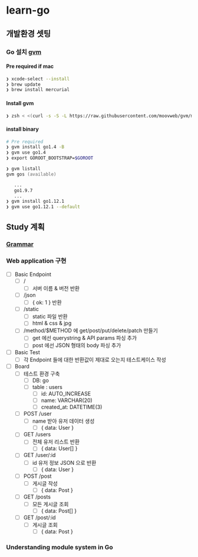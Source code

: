 # learn-go

## 개발환경 셋팅

### Go 설치 [gvm](<https://github.com/moovweb/gvm>)

#### Pre required if mac

```zsh
❯ xcode-select --install
❯ brew update
❯ brew install mercurial
```

#### Install gvm

```zsh
❯ zsh < <(curl -s -S -L https://raw.githubusercontent.com/moovweb/gvm/master/binscripts/gvm-installer)
```

#### install binary

```zsh
# Pre required
❯ gvm install go1.4 -B
❯ gvm use go1.4
❯ export GOROOT_BOOTSTRAP=$GOROOT

❯ gvm listall
gvm gos (available)

   ...
   go1.9.7
   ...
❯ gvm install go1.12.1
❯ gvm use go1.12.1 --default
```

## Study 계획

### [Grammar](https://github.com/kanziw/learn-go/tree/master/00_grammar)

### Web application 구현

- [ ] Basic Endpoint
  - [ ] /
    - [ ] 서버 이름 & 버전 반환
  - [ ] /json
    - [ ] { ok: 1 } 반환
  - [ ] /static
    - [ ] static 파일 반환
    - [ ] html & css & jpg
  - [ ] /method/$METHOD 에 get/post/put/delete/patch 만들기
    - [ ] get 에선 querystring & API params  파싱 추가
    - [ ] post 에선 JSON 형태의 body 파싱 추가
- [ ] Basic Test
  - [ ] 각 Endpoint 들에 대한 반환값이 제대로 오는지 테스트케이스 작성
- [ ] Board
  - [ ] 테스트 환경 구축
    - [ ] DB: go
    - [ ] table : users
      - [ ] id: AUTO_INCREASE
      - [ ] name: VARCHAR(20)
      - [ ] created_at: DATETIME(3)
  - [ ] POST /user
    - [ ] name 받아 유저 데이터 생성
      - [ ] { data: User }
  - [ ] GET /users
    - [ ] 전체 유저 리스트 반환
      - [ ] { data: User[] }
  - [ ] GET /user/:id
    - [ ] id 유저 정보 JSON 으로 반환
      - [ ] { data: User }
  - [ ] POST /post
    - [ ] 게시글 작성
      - [ ] { data: Post }
  - [ ] GET /posts
    - [ ] 모든 게시글 조회
      - [ ] { data: Post[] }
  - [ ] GET /post/:id
    - [ ] 게시글 조회
      - [ ] { data: Post }

### Understanding module system in Go

